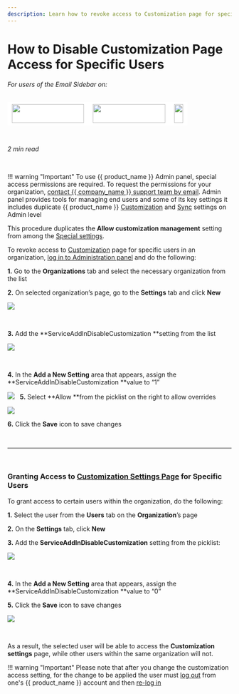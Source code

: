 ```yaml
---
description: Learn how to revoke access to Customization page for specific users in your organization
---
```

# How to Disable Customization Page Access for Specific Users  
  

<i>For users of the Email Sidebar on:</i><br><br>
<div class="container" style="display: inline-block; height: 42px; width: 162px; padding: 5px 10px; background-color: #fff;"><img src="https://revenuegrid.com/revenue-inbox/wp-content/uploads/Exchange1.svg" style="height: 100%; object-fit: contain; vertical-align: middle;"></div><div class="container" style="display: inline-block; height: 42px; width: 163px; padding: 5px 10px; background-color: #fff;"><img src="https://revenuegrid.com/revenue-inbox/wp-content/uploads/Office365.svg" style="height: 100%; object-fit: contain; vertical-align: middle;"></div><div class="container" style="display: inline-block; height: 42px; width: auto; padding: 5px 10px; background-color: #fff;"><img src="https://smartcloudconnect.io/wp-content/uploads/2021/08/logo-Gmail.jpg" style="height: 100%; object-fit: contain; vertical-align: middle;"></div> 

&nbsp;

*2 min read*  

<!-- ShareThis BEGIN --> 
<div class="addthis_inline_share_toolbox"></div>
<!-- End ShareThis --> 

&nbsp;

!!! warning "Important"
    To use {{ product_name }} Admin panel, special access permissions are required. To request the permissions for your organization, [contact {{ company_name }} support team by email](mailto:support@revenuegrid.com). Admin panel provides tools for managing end users and some of its key settings it includes duplicate {{ product_name }} [Customization](../Customization-Settings-Explained/) and [Sync](../Configuring-Activities-Synchronization-Settings/) settings on Admin level

This procedure duplicates the **Allow customization management** setting from among the [Special settings](../Special-Admin-Panel-Settings/).

To revoke access to [Customization](../How-to-Disable-Customization-Page-for-Specific-Users/) page for specific users in an organization, [log in to Administration panel](../How-to-Log-In-to-the-Admin-Panel/)  and do the following: 

**1\.** Go to the **Organizations** tab and select the necessary organization from the list

**2\.** On selected organization’s page, go to the  **Settings** tab and click **New**

![](../assets/images/d33v4339jhl8k0cloudfrontnet/docs/assets/57398d2e903360669faf1f0a/images/5be9a5732c7d3a31944dd9b3.png)

&nbsp;

**3\.** Add the  **ServiceAddInDisableCustomization **setting from the list

![](../assets/images/d33v4339jhl8k0cloudfrontnet/docs/assets/57398d2e903360669faf1f0a/images/5be9a5d404286304a71c272b.png)

&nbsp;

**4\.** In the **Add a New Setting** area that appears, assign the **ServiceAddInDisableCustomization **value to “1”

![](../assets/images/d33v4339jhl8k0cloudfrontnet/docs/assets/57398d2e903360669faf1f0a/images/5be9a61e04286304a71c272f.png)
&nbsp;
**5\.** Select  **Allow **from the picklist on the right to allow overrides

![](../assets/images/d33v4339jhl8k0cloudfrontnet/docs/assets/57398d2e903360669faf1f0a/images/5be9a7702c7d3a31944dd9db.png)

**6\.** Click the **Save** icon to save changes  

&nbsp;

* * *

&nbsp;

### Granting Access to [Customization Settings Page](../Customization-Settings-Explained/) for Specific Users

To grant access to certain users within the organization, do the following: 

**1\.** Select the user from the  **Users** tab on the **Organization**’s page  

**2\.** On the  **Settings** tab, click **New**

**3\.** Add the **ServiceAddInDisableCustomization** setting from the picklist:

![](../assets/images/d33v4339jhl8k0cloudfrontnet/docs/assets/57398d2e903360669faf1f0a/images/5be9a7902c7d3a31944dd9df.png)

&nbsp;

**4\.** In the  **Add a New Setting** area that appears, assign the **ServiceAddInDisableCustomization **value to “0”

**5\.** Click the **Save** icon to save changes

![](../assets/images/d33v4339jhl8k0cloudfrontnet/docs/assets/57398d2e903360669faf1f0a/images/5be9a7a52c7d3a31944dd9e0.png)

&nbsp;

As a result, the selected user will be able to access the **Customization settings** page, while other users within the same organization will not.

!!! warning "Important"
    Please note that after you change the customization access setting, for the change to be applied the user must [log out](../How-to-Change-Email-Address-in-Your-Product-Account-Office-365/) from one's {{ product_name }} account and then [re-log in](../How-to-Install-and-Run-the-Solution-all-configurations/#ii_rg_email_sidebar_logon)

&#160;
 &#160;

